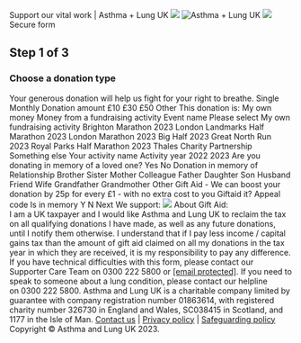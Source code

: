 
Support our vital work | Asthma + Lung UK
![](https://www.facebook.com/tr?id=512916012219561&ev=PageView&noscript=1)
![Asthma + Lung UK](https://aaf1a18515da0e792f78-c27fdabe952dfc357fe25ebf5c8897ee.ssl.cf5.rackcdn.com/2334/ALUK+logo+EN+Template.png?v=1644484794000)
![](https://aaf1a18515da0e792f78-c27fdabe952dfc357fe25ebf5c8897ee.ssl.cf5.rackcdn.com/2334/download.png?v=1645704225000)Secure form
## Step 1 of 3
### Choose a donation type
Your generous donation will help us fight for your right to breathe.
Single
Monthly
Donation amount
£10
£30
£50
Other
This donation is:
My own money
Money from a fundraising activity
Event name
Please select
My own fundraising activity
Brighton Marathon 2023
London Landmarks Half Marathon 2023
London Marathon 2023
Big Half 2023
Great North Run 2023
Royal Parks Half Marathon 2023
Thales Charity Partnership
Something else
Your activity name
Activity year
2022
2023
Are you donating in memory of a loved one?
Yes
No
Donation in memory of
Relationship
Brother
Sister
Mother
Colleague
Father
Daughter
Son
Husband
Friend
Wife
Grandfather
Grandmother
Other
Gift Aid - We can boost your donation by 25p for every £1 - with no extra cost to you
Giftaid it?
Appeal code
Is in memory
Y
N
Next
We support:
![](https://aaf1a18515da0e792f78-c27fdabe952dfc357fe25ebf5c8897ee.ssl.cf5.rackcdn.com/2334/paymenticons.png?v=1675788214000)
About Gift Aid:  
I am a UK taxpayer and I would like Asthma and Lung UK to reclaim the tax on all qualifying donations I have made, as well as any future donations, until I notify them otherwise. I understand that if I pay less income / capital gains tax than the amount of gift aid claimed on all my donations in the tax year in which they are received, it is my responsibility to pay any difference.
If you have technical difficulties with this form, please contact our Supporter Care Team on 0300 222 5800 or [[email protected]](/cdn-cgi/l/email-protection#71181f171e31100205191c10101f151d041f165f1e03165f041a).
If you need to speak to someone about a lung condition, please contact our helpline on 0300 222 5800.
Asthma and Lung UK is a charitable company limited by guarantee with company registration number 01863614, with registered charity number 326730 in England and Wales, SC038415 in Scotland, and 1177 in the Isle of Man.
[Contact us](https://asthmaandlung.org.uk/contact-us/) | [Privacy policy](https://asthmaandlung.org.uk/policies/) | [Safeguarding policy](https://asthmaandlung.org.uk/policies/)  
Copyright © Asthma and Lung UK 2023.
 
![]()
